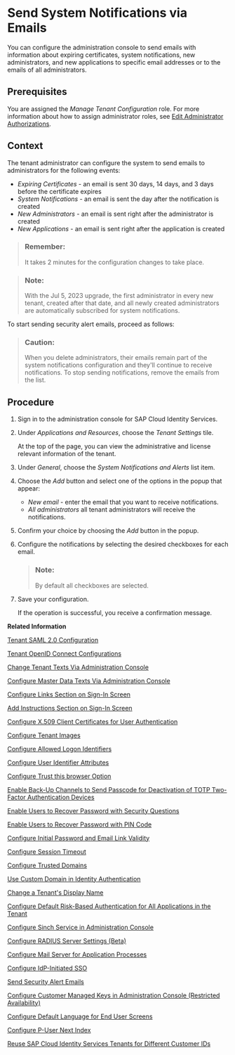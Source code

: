 <!-- loioaa04a8b6c60a440f866bfe30000e1e89 -->

# Send System Notifications via Emails

You can configure the administration console to send emails with information about expiring certificates, system notifications, new administrators, and new applications to specific email addresses or to the emails of all administrators.



<a name="loioaa04a8b6c60a440f866bfe30000e1e89__prereq_k4x_cmg_ppb"/>

## Prerequisites

You are assigned the *Manage Tenant Configuration* role. For more information about how to assign administrator roles, see [Edit Administrator Authorizations](edit-administrator-authorizations-86ee374.md).



## Context

The tenant administrator can configure the system to send emails to administrators for the following events:

-   *Expiring Certificates* - an email is sent 30 days, 14 days, and 3 days before the certificate expires
-   *System Notifications* - an email is sent the day after the notification is created
-   *New Administrators* - an email is sent right after the administrator is created
-   *New Applications* - an email is sent right after the application is created

> ### Remember:  
> It takes 2 minutes for the configuration changes to take place.

> ### Note:  
> With the Jul 5, 2023 upgrade, the first administrator in every new tenant, created after that date, and all newly created administrators are automatically subscribed for system notifications.

To start sending security alert emails, proceed as follows:

> ### Caution:  
> When you delete administrators, their emails remain part of the system notifications configuration and they'll continue to receive notifications. To stop sending notifications, remove the emails from the list.



## Procedure

1.  Sign in to the administration console for SAP Cloud Identity Services.

2.  Under *Applications and Resources*, choose the *Tenant Settings* tile.

    At the top of the page, you can view the administrative and license relevant information of the tenant.

3.  Under *General*, choose the *System Notifications and Alerts* list item.

4.  Choose the *Add* button and select one of the options in the popup that appear:

    -   *New email* - enter the email that you want to receive notifications.
    -   *All administrators* all tenant administrators will receive the notifications.

5.  Confirm your choice by choosing the *Add* button in the popup.

6.  Configure the notifications by selecting the desired checkboxes for each email.

    > ### Note:  
    > By default all checkboxes are selected.

7.  Save your configuration.

    If the operation is successful, you receive a confirmation message.


**Related Information**  


[Tenant SAML 2.0 Configuration](tenant-saml-2-0-configuration-e81a19b.md "You as a tenant administrator can view and download the tenant SAML 2.0 metadata. You can also change the name format and update your certificate used by the identity provider to digitally sign the messages for the applications.")

[Tenant OpenID Connect Configurations](tenant-openid-connect-configurations-3d6abcc.md "You as a tenant administrator can view and configure the tenant OpenID Connect configurations.")

[Change Tenant Texts Via Administration Console](change-tenant-texts-via-administration-console-c24b1d0.md "The change tenant texts option can be used to change the predefined texts and messages for end-user screens available per tenant in Identity Authentication via the administration console.")

[Configure Master Data Texts Via Administration Console](configure-master-data-texts-via-administration-console-c068ac9.md "The master data texts option can be used to configure the predefined master data for each resource in Identity Authentication via the administration console.")

[Configure Links Section on Sign-In Screen](configure-links-section-on-sign-in-screen-060c032.md "You can configure links to appear on the sign-in screen of your applications.")

[Add Instructions Section on Sign-In Screen](add-instructions-section-on-sign-in-screen-c9e717e.md "You can customize the sign-in screen of the Horizon theme with instructions for the user.")

[Configure X.509 Client Certificates for User Authentication](configure-x-509-client-certificates-for-user-authentication-52c7dcb.md "Tenant administrators can configure X.509 client certificates for user authentication as an alternative to authenticating with a user name and a password.")

[Configure Tenant Images](configure-tenant-images-8742046.md "You can configure a custom global logo and, or a background image on the forms for sign-in in, registration, upgrade, password update, and account activation for all applications in a tenant. You can also set a favicon for tenant.")

[Configure Allowed Logon Identifiers](configure-allowed-logon-identifiers-3adf1ff.md "Tenant administrators can choose the allowed logon identifiers for the users.")

[Configure User Identifier Attributes](configure-user-identifier-attributes-8b9fa88.md "Tenant administrators can configure user identifier attributes as required and unique for the tenant.")

[Configure Trust this browser Option](configure-trust-this-browser-option-5b8377e.md "Tenant administrator can set the number of days for which the users won't get prompted for second-factor authentication, if they sign in from the same browser.")

[Enable Back-Up Channels to Send Passcode for Deactivation of TOTP Two-Factor Authentication Devices](enable-back-up-channels-to-send-passcode-for-deactivation-of-totp-two-factor-authenticati-782935e.md "Tenant administrator can configure back-up channels to send TOTP deactivation passcodes to the user.")

[Enable Users to Recover Password with Security Questions](enable-users-to-recover-password-with-security-questions-d9ae898.md "Users can choose to answer security questions to reset their password.")

[Enable Users to Recover Password with PIN Code](enable-users-to-recover-password-with-pin-code-046a235.md "Users can choose to provide PIN code to reset their password.")

[Configure Initial Password and Email Link Validity](configure-initial-password-and-email-link-validity-f8093f4.md "As a tenant administrator, you can configure the validity of the initial password and link sent to a user in the various application processes.")

[Configure Session Timeout](configure-session-timeout-5ca23e4.md "As a tenant administrator, you can configure when the session, created at the Identity Authentication tenant, expires.")

[Configure Trusted Domains](configure-trusted-domains-08fa1fe.md "Service providers that delegate authentication to Identity Authentication can protect their applications when using embedded frames, also called overlays, or when allowing user self-registration.")

[Use Custom Domain in Identity Authentication](use-custom-domain-in-identity-authentication-c4db840.md "Identity Authentication allows you to use a custom domain that is different from the default one (<tenant ID>.accounts.ondemand.com) - for example www.mytenant.com.")

[Change a Tenant's Display Name](change-a-tenant-s-display-name-a513c91.md "You can configure the tenant's name from the administration console for SAP Cloud Identity Services.")

[Configure Default Risk-Based Authentication for All Applications in the Tenant](configure-default-risk-based-authentication-for-all-applications-in-the-tenant-1aab51a.md#loio1aab51ae62b94f79b4c6dac7a00857c2 "You can define rules for authentication according to different risk factors and apply actions like Allow, Deny, and Two-Factor Authentication for all applications in a tenant.")

[Configure Sinch Service in Administration Console](configure-sinch-service-in-administration-console-3fdc9e1.md "Configure Sinch Service to enable Phone Verification via SMS or SMS Two-Factor Authentication in the administration console.")

[Configure RADIUS Server Settings \(Beta\)](configure-radius-server-settings-beta-03043ae.md "Configure Remote Authentication Dial-In User Service (RADIUS) server settings in the administration console for SAP Cloud Identity Services.")

[Configure Mail Server for Application Processes](configure-mail-server-for-application-processes-ccc7ba1.md "Configure mail server for the emails sent to the end users in the different application processes.")

[Configure IdP-Initiated SSO](configure-idp-initiated-sso-5d59caa.md)

[Send Security Alert Emails](send-security-alert-emails-c977464.md "Send security alert emails to end-users or administrators when changes in their accounts are made.")

[Configure Customer Managed Keys in Administration Console \(Restricted Availability\)](configure-customer-managed-keys-in-administration-console-restricted-availability-fe6e30c.md "")

[Configure Default Language for End User Screens](configure-default-language-for-end-user-screens-2cb73c3.md "Select the language that the end user screen uses if the language of the browser isn’t in the list of supported languages.")

[Configure P-User Next Index](configure-p-user-next-index-045bb1c.md "Set the value for the P-user next index.")

[Reuse SAP Cloud Identity Services Tenants for Different Customer IDs](reuse-sap-cloud-identity-services-tenants-for-different-customer-ids-ebd0258.md "You as a tenant administrator can reuse an existing tenant for configurations and automated subscriptions.")

